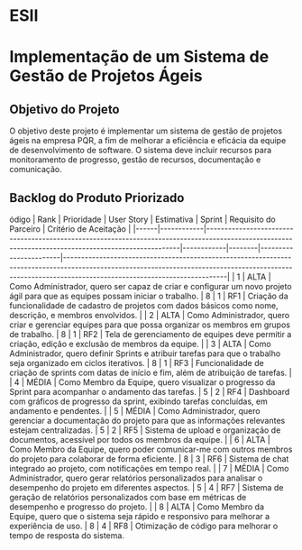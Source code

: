 # ESII

# Implementação de um Sistema de Gestão de Projetos Ágeis

## Objetivo do Projeto

O objetivo deste projeto é implementar um sistema de gestão de projetos ágeis na empresa PQR, a fim de melhorar a eficiência e eficácia da equipe de desenvolvimento de software. O sistema deve incluir recursos para monitoramento de progresso, gestão de recursos, documentação e comunicação.

## Backlog do Produto Priorizado

ódigo
| Rank | Prioridade | User Story                                                                                                                                         | Estimativa | Sprint | Requisito do Parceiro | Critério de Aceitação                                                                                                                                                                                   |
|------|------------|-----------------------------------------------------------------------------------------------------------------------------------------------------|------------|--------|-----------------------|---------------------------------------------------------------------------------------------------------------------------------------------------------------------------------------------------------|
| 1    | ALTA       | Como Administrador, quero ser capaz de criar e configurar um novo projeto ágil para que as equipes possam iniciar o trabalho.                       | 8          | 1      | RF1                   | Criação da funcionalidade de cadastro de projetos com dados básicos como nome, descrição, e membros envolvidos.                                                                                        |
| 2    | ALTA       | Como Administrador, quero criar e gerenciar equipes para que possa organizar os membros em grupos de trabalho.                                      | 8          | 1      | RF2                   | Tela de gerenciamento de equipes deve permitir a criação, edição e exclusão de membros da equipe.                                                                                                      |
| 3    | ALTA       | Como Administrador, quero definir Sprints e atribuir tarefas para que o trabalho seja organizado em ciclos iterativos.                              | 8          | 1      | RF3                   | Funcionalidade de criação de sprints com datas de início e fim, além de atribuição de tarefas.                                                                                                         |
| 4    | MÉDIA      | Como Membro da Equipe, quero visualizar o progresso da Sprint para acompanhar o andamento das tarefas.                                               | 5          | 2      | RF4                   | Dashboard com gráficos de progresso da sprint, exibindo tarefas concluídas, em andamento e pendentes.                                                                                                  |
| 5    | MÉDIA      | Como Administrador, quero gerenciar a documentação do projeto para que as informações relevantes estejam centralizadas.                              | 5          | 2      | RF5                   | Sistema de upload e organização de documentos, acessível por todos os membros da equipe.                                                                                                               |
| 6    | ALTA       | Como Membro da Equipe, quero poder comunicar-me com outros membros do projeto para colaborar de forma eficiente.                                     | 8          | 3      | RF6                   | Sistema de chat integrado ao projeto, com notificações em tempo real.                                                                                                                                  |
| 7    | MÉDIA      | Como Administrador, quero gerar relatórios personalizados para analisar o desempenho do projeto em diferentes aspectos.                              | 5          | 4      | RF7                   | Sistema de geração de relatórios personalizados com base em métricas de desempenho e progresso do projeto.                                                                                              |
| 8    | ALTA       | Como Membro da Equipe, quero que o sistema seja rápido e responsivo para melhorar a experiência de uso.                                              | 8          | 4      | RF8                   | Otimização de código para melhorar o tempo de resposta do sistema.          
